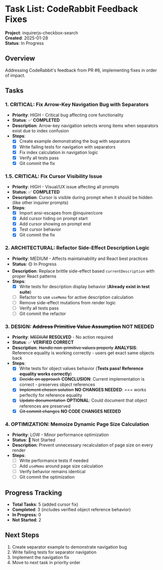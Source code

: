 # Task List: CodeRabbit Feedback Fixes

**Project**: inquirerjs-checkbox-search  
**Created**: 2025-01-28  
**Status**: In Progress

## Overview

Addressing CodeRabbit's feedback from PR #6, implementing fixes in order of impact.

## Tasks

### 1. **CRITICAL**: Fix Arrow-Key Navigation Bug with Separators

- **Priority**: HIGH - Critical bug affecting core functionality
- **Status**: ✅ **COMPLETED**
- **Description**: Arrow-key navigation selects wrong items when separators exist due to index confusion
- **Steps**:
  - [x] Create example demonstrating the bug with separators
  - [x] Write failing tests for navigation with separators
  - [x] Fix index calculation in navigation logic
  - [x] Verify all tests pass
  - [x] Git commit the fix

### 1.5. **CRITICAL**: Fix Cursor Visibility Issue

- **Priority**: HIGH - Visual/UX issue affecting all prompts
- **Status**: ✅ **COMPLETED**
- **Description**: Cursor is visible during prompt when it should be hidden (like other inquirer prompts)
- **Steps**:
  - [x] Import ansi-escapes from @inquirer/core
  - [x] Add cursor hiding on prompt start
  - [x] Add cursor showing on prompt end
  - [x] Test cursor behavior
  - [x] Git commit the fix

### 2. **ARCHITECTURAL**: Refactor Side-Effect Description Logic

- **Priority**: MEDIUM - Affects maintainability and React best practices
- **Status**: 🟡 In Progress
- **Description**: Replace brittle side-effect based `currentDescription` with proper React patterns
- **Steps**:
  - [x] Write tests for description display behavior (**Already exist in test suite**)
  - [ ] Refactor to use `useMemo` for active description calculation
  - [ ] Remove side-effect mutations from render logic
  - [ ] Verify all tests pass
  - [ ] Git commit the refactor

### 3. **DESIGN**: ~~Address Primitive Value Assumption~~ **NOT NEEDED**

- **Priority**: ~~MEDIUM~~ **RESOLVED** - No action required
- **Status**: ✅ **VERIFIED CORRECT**
- **Description**: ~~Handle non-primitive values properly~~ **ANALYSIS**: Reference equality is working correctly - users get exact same objects back
- **Steps**:
  - [x] Write tests for object values behavior (**Tests pass! Reference equality works correctly**)
  - [x] ~~Decide on approach~~ **CONCLUSION**: Current implementation is correct - preserves object references
  - [x] ~~Implement chosen solution~~ **NO CHANGES NEEDED**: === works perfectly for reference equality
  - [x] ~~Update documentation~~ **OPTIONAL**: Could document that object references are preserved
  - [x] ~~Git commit changes~~ **NO CODE CHANGES NEEDED**

### 4. **OPTIMIZATION**: Memoize Dynamic Page Size Calculation

- **Priority**: LOW - Minor performance optimization
- **Status**: 🔴 Not Started
- **Description**: Prevent unnecessary recalculation of page size on every render
- **Steps**:
  - [ ] Write performance tests if needed
  - [ ] Add `useMemo` around page size calculation
  - [ ] Verify behavior remains identical
  - [ ] Git commit the optimization

## Progress Tracking

- **Total Tasks**: 5 (added cursor fix)
- **Completed**: 3 (includes verified object reference behavior)
- **In Progress**: 0
- **Not Started**: 2

## Next Steps

1. Create separator example to demonstrate navigation bug
2. Write failing tests for separator navigation
3. Implement the navigation fix
4. Move to next task in priority order
